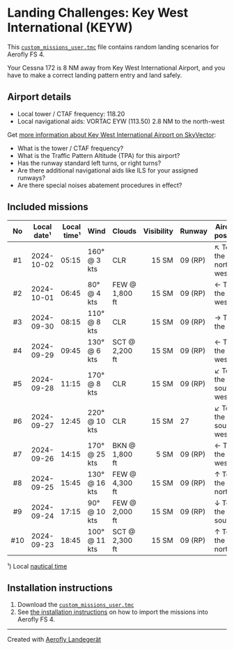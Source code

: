 # Landing Challenges: Key West International (KEYW)

This [`custom_missions_user.tmc`](./custom_missions_user.tmc) file contains random landing scenarios for Aerofly FS 4.

Your Cessna 172 is 8 NM away from Key West International Airport, and you have to make a correct landing pattern entry and land safely.

## Airport details

- Local tower / CTAF frequency: 118.20
- Local navigational aids: VORTAC EYW (113.50) 2.8 NM to the north-west

Get [more information about Key West International Airport on SkyVector](https://skyvector.com/airport/KEYW):

- What is the tower / CTAF frequency?
- What is the Traffic Pattern Altitude (TPA) for this airport?
- Has the runway standard left turns, or right turns?
- Are there additional navigational aids like ILS for your assigned runways?
- Are there special noises abatement procedures in effect?

## Included missions

| No  | Local date¹ | Local time¹ | Wind          | Clouds          | Visibility | Runway   | Aircraft position   |
| :-: | ----------- | ----------: | ------------- | --------------- | ---------: | -------- | ------------------- |
| #1  |  2024-10-02 |       05:15 | 160° @  3 kts | CLR             |      15 SM | 09 (RP)  | ↖ To the north-west |
| #2  |  2024-10-01 |       06:45 |  80° @  4 kts | FEW @  1,800 ft |      15 SM | 09 (RP)  | ← To the west       |
| #3  |  2024-09-30 |       08:15 | 110° @  8 kts | CLR             |      15 SM | 09 (RP)  | → To the east       |
| #4  |  2024-09-29 |       09:45 | 130° @  6 kts | SCT @  2,200 ft |      15 SM | 09 (RP)  | ← To the west       |
| #5  |  2024-09-28 |       11:15 | 170° @  8 kts | CLR             |      15 SM | 09 (RP)  | ↙ To the south-west |
| #6  |  2024-09-27 |       12:45 | 220° @ 10 kts | CLR             |      15 SM | 27       | ↙ To the south-west |
| #7  |  2024-09-26 |       14:15 | 170° @ 25 kts | BKN @  1,800 ft |       5 SM | 09 (RP)  | ← To the west       |
| #8  |  2024-09-25 |       15:45 | 130° @ 16 kts | FEW @  4,300 ft |      15 SM | 09 (RP)  | ↑ To the north      |
| #9  |  2024-09-24 |       17:15 |  90° @ 10 kts | FEW @  2,000 ft |      15 SM | 09 (RP)  | ↓ To the south      |
| #10 |  2024-09-23 |       18:45 | 100° @ 11 kts | SCT @  2,300 ft |      15 SM | 09 (RP)  | ↑ To the north      |

¹) Local [nautical time](https://en.wikipedia.org/wiki/Nautical_time)

## Installation instructions

1. Download the [`custom_missions_user.tmc`](./custom_missions_user.tmc)
2. See [the installation instructions](https://fboes.github.io/aerofly-missions/docs/generic-installation.html) on how to import the missions into Aerofly FS 4.

---

Created with [Aerofly Landegerät](https://github.com/fboes/aerofly-patterns)
